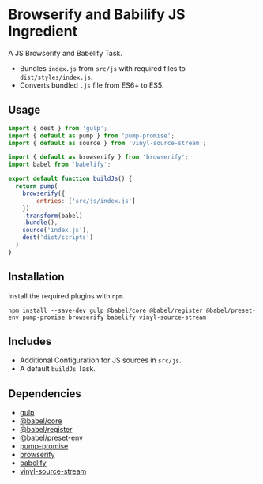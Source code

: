 Browserify and Babilify JS Ingredient
================================================================================

A JS Browserify and Babelify Task. 

- Bundles `index.js` from `src/js` with required files to `dist/styles/index.js`.
- Converts bundled `.js` file from ES6+ to ES5.

Usage
--------------------------------------------------------------------------------

```javascript
import { dest } from 'gulp';
import { default as pump } from 'pump-promise';
import { default as source } from 'vinyl-source-stream';

import { default as browserify } from 'browserify';
import babel from 'babelify';

export default function buildJs() {
  return pump(
    browserify({
    	entries: ['src/js/index.js']
    })
    .transform(babel)
    .bundle(),
    source('index.js'),
    dest('dist/scripts')
  )
}
```

Installation
--------------------------------------------------------------------------------

Install the required plugins with `npm`.

`npm install --save-dev gulp @babel/core @babel/register @babel/preset-env pump-promise browserify babelify vinyl-source-stream`

Includes
--------------------------------------------------------------------------------

- Additional Configuration for JS sources in `src/js`.
- A default `buildJs` Task.

Dependencies
--------------------------------------------------------------------------------

- [gulp](https://www.npmjs.com/package/gulp)
- [@babel/core](https://www.npmjs.com/package/@babel/core)
- [@babel/register](https://www.npmjs.com/package/@babel/register)
- [@babel/preset-env](https://www.npmjs.com/package/@babel/preset-env)
- [pump-promise](https://www.npmjs.com/package/pump-promise)
- [browserify](https://www.npmjs.com/package/browserify)
- [babelify](https://www.npmjs.com/package/babelify)
- [vinyl-source-stream](https://www.npmjs.com/package/vinyl-source-stream)
